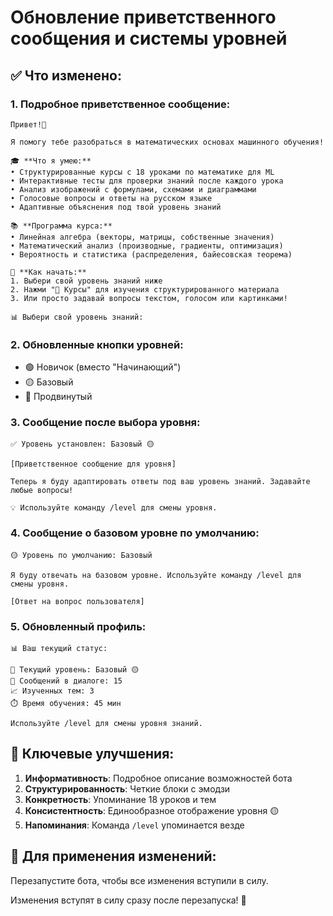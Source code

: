 # Обновление приветственного сообщения и системы уровней

## ✅ **Что изменено:**

### **1. Подробное приветственное сообщение:**
```
Привет!👋

Я помогу тебе разобраться в математических основах машинного обучения!

🎓 **Что я умею:**
• Структурированные курсы с 18 уроками по математике для ML
• Интерактивные тесты для проверки знаний после каждого урока
• Анализ изображений с формулами, схемами и диаграммами
• Голосовые вопросы и ответы на русском языке
• Адаптивные объяснения под твой уровень знаний

📚 **Программа курса:**
• Линейная алгебра (векторы, матрицы, собственные значения)
• Математический анализ (производные, градиенты, оптимизация)
• Вероятность и статистика (распределения, байесовская теорема)

🚀 **Как начать:**
1. Выбери свой уровень знаний ниже
2. Нажми "📖 Курсы" для изучения структурированного материала
3. Или просто задавай вопросы текстом, голосом или картинками!

📊 Выбери свой уровень знаний:
```

### **2. Обновленные кнопки уровней:**
- 🟢 Новичок (вместо "Начинающий")
- 🟡 Базовый
- 🔴 Продвинутый

### **3. Сообщение после выбора уровня:**
```
✅ Уровень установлен: Базовый 🟡

[Приветственное сообщение для уровня]

Теперь я буду адаптировать ответы под ваш уровень знаний. Задавайте любые вопросы!

💡 Используйте команду /level для смены уровня.
```

### **4. Сообщение о базовом уровне по умолчанию:**
```
🟡 Уровень по умолчанию: Базовый

Я буду отвечать на базовом уровне. Используйте команду /level для смены уровня.

[Ответ на вопрос пользователя]
```

### **5. Обновленный профиль:**
```
📊 Ваш текущий статус:

🎯 Текущий уровень: Базовый 🟡
💬 Сообщений в диалоге: 15
📈 Изученных тем: 3
⏱️ Время обучения: 45 мин

Используйте /level для смены уровня знаний.
```

## 🎯 **Ключевые улучшения:**

1. **Информативность**: Подробное описание возможностей бота
2. **Структурированность**: Четкие блоки с эмодзи
3. **Конкретность**: Упоминание 18 уроков и тем
4. **Консистентность**: Единообразное отображение уровня 🟡
5. **Напоминания**: Команда `/level` упоминается везде

## 🚀 **Для применения изменений:**
Перезапустите бота, чтобы все изменения вступили в силу.

Изменения вступят в силу сразу после перезапуска! 🎉
